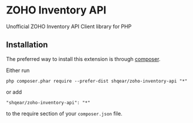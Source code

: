 ZOHO Inventory API
==================
Unofficial ZOHO Inventory API Client library for PHP

Installation
------------

The preferred way to install this extension is through [composer](http://getcomposer.org/download/).

Either run

```
php composer.phar require --prefer-dist shqear/zoho-inventory-api "*"
```

or add

```
"shqear/zoho-inventory-api": "*"
```

to the require section of your `composer.json` file.